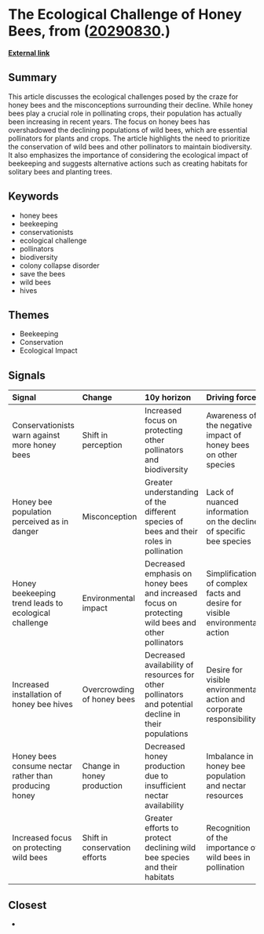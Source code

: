 # __The Ecological Challenge of Honey Bees__, from ([20290830](https://kghosh.substack.com/p/20290830).)

__[External link](https://www.nytimes.com/2023/08/19/business/beekeeping-companies-colony-collapse.html?utm_source=substack&utm_medium=email)__



## Summary

This article discusses the ecological challenges posed by the craze for honey bees and the misconceptions surrounding their decline. While honey bees play a crucial role in pollinating crops, their population has actually been increasing in recent years. The focus on honey bees has overshadowed the declining populations of wild bees, which are essential pollinators for plants and crops. The article highlights the need to prioritize the conservation of wild bees and other pollinators to maintain biodiversity. It also emphasizes the importance of considering the ecological impact of beekeeping and suggests alternative actions such as creating habitats for solitary bees and planting trees.

## Keywords

* honey bees
* beekeeping
* conservationists
* ecological challenge
* pollinators
* biodiversity
* colony collapse disorder
* save the bees
* wild bees
* hives

## Themes

* Beekeeping
* Conservation
* Ecological Impact

## Signals

| Signal                                                | Change                        | 10y horizon                                                                                          | Driving force                                                               |
|:------------------------------------------------------|:------------------------------|:-----------------------------------------------------------------------------------------------------|:----------------------------------------------------------------------------|
| Conservationists warn against more honey bees         | Shift in perception           | Increased focus on protecting other pollinators and biodiversity                                     | Awareness of the negative impact of honey bees on other species             |
| Honey bee population perceived as in danger           | Misconception                 | Greater understanding of the different species of bees and their roles in pollination                | Lack of nuanced information on the decline of specific bee species          |
| Honey beekeeping trend leads to ecological challenge  | Environmental impact          | Decreased emphasis on honey bees and increased focus on protecting wild bees and other pollinators   | Simplification of complex facts and desire for visible environmental action |
| Increased installation of honey bee hives             | Overcrowding of honey bees    | Decreased availability of resources for other pollinators and potential decline in their populations | Desire for visible environmental action and corporate responsibility        |
| Honey bees consume nectar rather than producing honey | Change in honey production    | Decreased honey production due to insufficient nectar availability                                   | Imbalance in honey bee population and nectar resources                      |
| Increased focus on protecting wild bees               | Shift in conservation efforts | Greater efforts to protect declining wild bee species and their habitats                             | Recognition of the importance of wild bees in pollination                   |

## Closest

* 